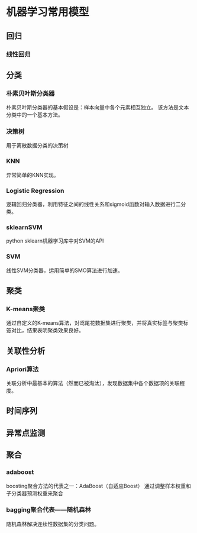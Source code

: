 # 机器学习常用模型
## 回归
### 线性回归
## 分类
### 朴素贝叶斯分类器
朴素贝叶斯分类器的基本假设是：样本向量中各个元素相互独立。
该方法是文本分类中的一个基本方法。
### 决策树
用于离散数据分类的决策树
### KNN
异常简单的KNN实现。
### Logistic Regression
逻辑回归分类器，利用特征之间的线性关系和sigmoid函数对输入数据进行二分类。
### sklearnSVM
python sklearn机器学习库中对SVM的API
### SVM
线性SVM分类器，运用简单的SMO算法进行加速。
## 聚类
### K-means聚类
通过自定义的K-means算法，对鸢尾花数据集进行聚类，并将真实标签与聚类标签对比，结果表明聚类效果良好。
## 关联性分析
### Apriori算法
关联分析中最基本的算法（然而已被淘汰），发现数据集中各个数据项的关联程度。
## 时间序列
## 异常点监测
## 聚合
### adaboost
boosting聚合方法的代表之一：AdaBoost（自适应Boost）
通过调整样本权重和子分类器预测权重来聚合
### bagging聚合代表——随机森林
随机森林解决连续性数据集的分类问题。
